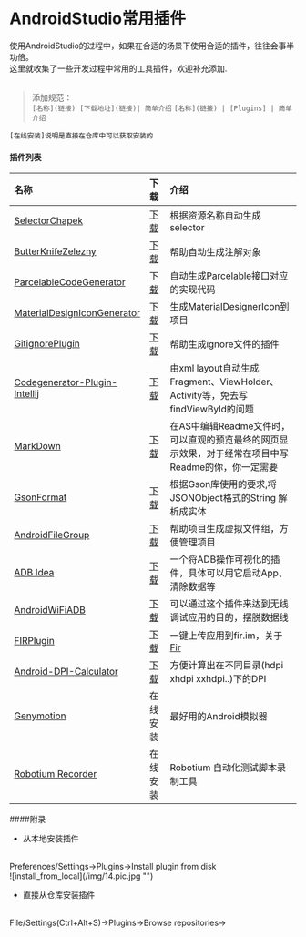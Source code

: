 # AndroidStudio常用插件
使用AndroidStudio的过程中，如果在合适的场景下使用合适的插件，往往会事半功倍。
<br>这里就收集了一些开发过程中常用的工具插件，欢迎补充添加.
<br><br>
> 添加规范：  
> `[名称](链接) [下载地址](链接)| 简单介绍`
> `[名称](链接) | [Plugins] | 简单介绍`

    [在线安装]说明是直接在仓库中可以获取安装的
#### 插件列表
名称 | 下载 | 介绍
:------------- | :------------- | :-------------
[SelectorChapek](https://github.com/inmite/android-selector-chapek) | [下载](http://plugins.jetbrains.com/plugin/7298) | 根据资源名称自动生成selector
[ButterKnifeZelezny](https://github.com/avast/android-butterknife-zelezny) | [下载](http://plugins.jetbrains.com/plugin/7369) | 帮助自动生成注解对象
[ParcelableCodeGenerator](https://github.com/mcharmas/android-parcelable-intellij-plugin) | [下载](https://github.com/mcharmas/android-parcelable-intellij-plugin/releases/download/0.6.1/android-parcelable-intellij-plugin-0.6.1.jar) | 自动生成Parcelable接口对应的实现代码
[MaterialDesignIconGenerator](https://github.com/konifar/android-material-design-icon-generator-plugin) | [下载](https://github.com/konifar/android-material-design-icon-generator-plugin/raw/master/MaterialDesignIconGeneratorPlugin.jar) | 生成MaterialDesignerIcon到项目
[GitignorePlugin](https://github.com/hsz/idea-gitignore) | [下载](https://plugins.jetbrains.com/plugin/7495) | 帮助生成ignore文件的插件
[Codegenerator-Plugin-Intellij](https://github.com/tmorcinek/android-codegenerator-plugin-intellij) | [下载](https://github.com/tmorcinek/android-codegenerator-plugin-intellij) | 由xml layout自动生成Fragment、ViewHolder、Activity等，免去写findViewById的问题
[MarkDown](https://github.com/nicoulaj/idea-markdown) | [下载](https://plugins.jetbrains.com/plugin?id=5970) | 在AS中编辑Readme文件时，可以直观的预览最终的网页显示效果，对于经常在项目中写Readme的你，你一定需要
[GsonFormat](https://github.com/zzz40500/GsonFormat) | [下载](https://plugins.jetbrains.com/plugin/download?pr=androidstudio&updateId=21015) | 根据Gson库使用的要求,将JSONObject格式的String 解析成实体
[AndroidFileGroup](https://github.com/dmytrodanylyk/folding-plugin) | [下载](https://github.com/dmytrodanylyk/folding-plugin/releases) | 帮助项目生成虚拟文件组，方便管理项目
[ADB Idea](https://github.com/pbreault/adb-idea) | [下载](http://plugins.jetbrains.com/plugin/7380?pr=idea) | 一个将ADB操作可视化的插件，具体可以用它启动App、清除数据等
[AndroidWiFiADB](https://github.com/pedrovgs/AndroidWiFiADB) | [下载](https://plugins.jetbrains.com/plugin/7983) | 可以通过这个插件来达到无线调试应用的目的，摆脱数据线
[FIRPlugin](https://github.com/FIRHQ/FIR_Plugin_Android) | [下载](https://plugins.jetbrains.com/plugin/7640?pr=androidstudio) | 一键上传应用到fir.im，关于[Fir](http://fir.im)
[Android-DPI-Calculator](https://github.com/JerzyPuchalski/Android-DPI-Calculator) | [下载](https://plugins.jetbrains.com/plugin/7832?pr=androidstudio) | 方便计算出在不同目录(hdpi xhdpi xxhdpi..)下的DPI
[Genymotion](https://www.genymotion.com) | 在线安装 | 最好用的Android模拟器
[Robotium Recorder](http://www.robotium.com) | 在线安装 | Robotium 自动化测试脚本录制工具

####附录
* 从本地安装插件
<br>
Preferences/Settings->Plugins->Install plugin from disk
<br>
![install_from_local](/img/14.pic.jpg "")

* 直接从仓库安装插件
<br>
File/Settings(Ctrl+Alt+S)->Plugins->Browse repositories->
<br>
